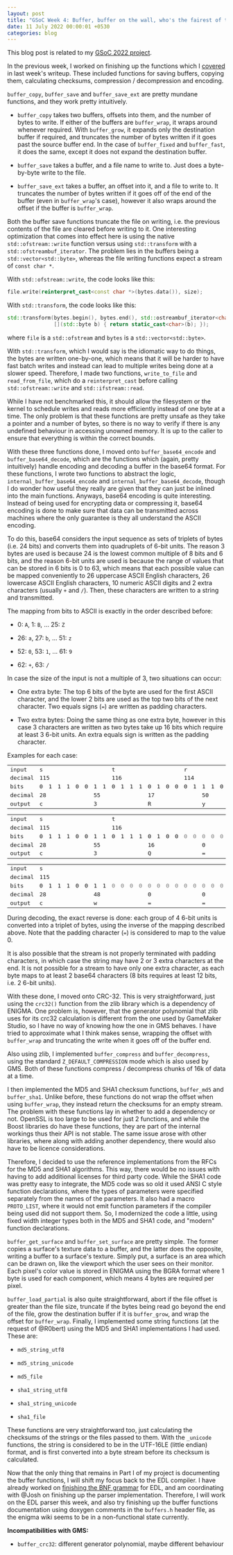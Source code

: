 ```yaml
---
layout: post
title: "GSoC Week 4: Buffer, buffer on the wall, who's the fairest of them all?"
date: 11 July 2022 00:00:01 +0530
categories: blog
---
```


This blog post is related to my <a href="https://summerofcode.withgoogle.com/programs/2022/projects/BrXiUNA2">GSoC 2022
project</a>.

In the previous week, I worked on finishing up the functions which I <a href="https://dc03.github.io/blog/GSoC_Week_3_2022_07_04.html">covered</a>
in last week's writeup. These included functions for saving buffers, copying them, calculating checksums, compression /
decompression and encoding.

`buffer_copy`, `buffer_save` and `buffer_save_ext` are pretty mundane functions, and
they work pretty intuitively.

- `buffer_copy` takes two buffers, offsets into them, and the number of bytes to write. If either of the
  buffers are `buffer_wrap`, it wraps around whenever required. With `buffer_grow`, it expands only
  the destination buffer if required, and truncates the number of bytes written if it goes past the source buffer end. In the case
  of `buffer_fixed` and `buffer_fast`, it does the same, except it does not expand the destination buffer.

- `buffer_save` takes a buffer, and a file name to write to. Just does a byte-by-byte write to the file.

- `buffer_save_ext` takes a buffer, an offset into it, and a file to write to. It truncates the number of bytes
  written if it goes off of the end of the buffer (even in `buffer_wrap`'s case), however it also wraps around the
  offset if the buffer is `buffer_wrap`.

Both the buffer save functions truncate the file on writing, i.e. the previous contents of the file are cleared
before writing to it. One interesting optimization that comes into effect here is using the native `std::ofstream::write`
function versus using `std::transform` with a `std::ofstreambuf_iterator`. The problem lies in the
buffers being a `std::vector<std::byte>`, whereas the file writing functions expect a stream of `const char *`.

With `std::ofstream::write`, the code looks like this:

```cpp
file.write(reinterpret_cast<const char *>(bytes.data()), size);
```

With `std::transform`, the code looks like this:

```cpp
std::transform(bytes.begin(), bytes.end(), std::ostreambuf_iterator<char>(file),
               [](std::byte b) { return static_cast<char>(b); });
```

where `file` is a `std::ofstream` and `bytes` is a `std::vector<std::byte>`.

With `std::transform`, which I would say is the idiomatic way to do things, the bytes are written one-by-one,
which means that it will be harder to have fast batch writes and instead can lead to multiple writes being done at a 
slower speed. Therefore, I made two functions, `write_to_file` and `read_from_file`, which do a
`reinterpret_cast` before calling `std::ofstream::write` and `std::ifstream::read`.

While I have not benchmarked this, it should allow the filesystem or the kernel to schedule writes and reads more efficiently
instead of one byte at a time. The only problem is that these functions are pretty unsafe as they take a pointer and a number
of bytes, so there is no way to verify if there is any undefined behaviour in accessing unowned memory. It is up to the caller
to ensure that everything is within the correct bounds.

With these three functions done, I moved onto `buffer_base64_encode` and `buffer_base64_decode`,
which are the functions which (again, pretty intuitively) handle encoding and decoding a buffer in the base64 format. For
these functions, I wrote two functions to abstract the logic, `internal_buffer_base64_encode` and `internal_buffer_base64_decode`,
though I do wonder how useful they really are given that they can just be inlined into the main functions. Anyways, 
base64 encoding is quite interesting. Instead of being used for encrypting data or compressing it, base64 encoding is done
to make sure that data can be transmitted across machines where the only guarantee is they all understand the ASCII encoding.

To do this, base64 considers the input sequence as sets of triplets of bytes (i.e. 24 bits) and converts them into quadruplets
of 6-bit units. The reason 3 bytes are used is because 24 is the lowest common multiple of 8 bits and 6 bits, and the reason
6-bit units are used is because the range of values that can be stored in 6 bits is 0 to 63, which means that each possible
value can be mapped conveniently to 26 uppercase ASCII English characters, 26 lowercase ASCII English characters, 10 numeric
ASCII digits and 2 extra characters (usually `+` and `/`). Then, these characters are written to a
string and transmitted.

The mapping from bits to ASCII is exactly in the order described before:
- 0: `A`, 1: `B`, ... 25: `Z`

- 26: `a`, 27: `b`, ... 51: `z`

- 52: `0`, 53: `1`, ... 61: `9`

- 62: `+`, 63: `/`

In case the size of the input is not a multiple of 3, two situations can occur:

- One extra byte: The top 6 bits of the byte are used for the first ASCII character, and the lower 2 bits are used as
  the top two bits of the next character. Two equals signs (`=`) are written as padding characters.

- Two extra bytes: Doing the same thing as one extra byte, however in this case 3 characters are written as two bytes
  take up 16 bits which require at least 3 6-bit units. An extra equals sign is written as the padding character.

Examples for each case:

<table style="font-family: monospace">
    <tr>
        <td>input</td><td colspan='8'>s</td><td colspan='8'>t</td><td colspan='8'>r</td>
    </tr>
    <tr>
        <td>decimal</td><td colspan='8'>115</td><td colspan='8'>116</td><td colspan='8'>114</td>
    </tr>
    <tr>
        <td>bits</td><td>0</td><td>1</td><td>1</td><td>1</td><td>0</td><td>0</td><td>1</td><td>1</td><td>0</td><td>1</td><td>1</td><td>1</td><td>0</td><td>1</td><td>0</td><td>0</td><td>0</td><td>1</td><td>1</td><td>1</td><td>0</td><td>0</td><td>1</td><td>0</td>
    </tr>
    <tr>
        <td>decimal</td><td colspan='6'>28</td><td colspan='6'>55</td><td colspan='6'>17</td><td colspan='6'>50</td>
    </tr>
    <tr>
        <td>output</td><td colspan='6'>c</td><td colspan='6'>3</td><td colspan='6'>R</td><td colspan='6'>y</td>
    </tr>
</table>

<table style="font-family: monospace">
    <tr>
        <td>input</td><td colspan='8'>s</td><td colspan='8'>t</td>
    </tr>
    <tr>
        <td>decimal</td><td colspan='8'>115</td><td colspan='8'>116</td>
    </tr>
    <tr>
        <td>bits</td><td>0</td><td>1</td><td>1</td><td>1</td><td>0</td><td>0</td><td>1</td><td>1</td><td>0</td><td>1</td><td>1</td><td>1</td><td>0</td><td>1</td><td>0</td><td>0</td><td><span style='color: gray'>0</span></td><td><span style='color: gray'>0</span></td><td><span style='color: gray'>0</span></td><td><span style='color: gray'>0</span></td><td><span style='color: gray'>0</span></td><td><span style='color: gray'>0</span></td><td><span style='color: gray'>0</span></td><td><span style='color: gray'>0</span></td>
    </tr>
    <tr>
        <td>decimal</td><td colspan='6'>28</td><td colspan='6'>55</td><td colspan='6'>16</td><td colspan='6'>0</td>
    </tr>
    <tr>
        <td>output</td><td colspan='6'>c</td><td colspan='6'>3</td><td colspan='6'>Q</td><td colspan='6'>=</td>
    </tr>
</table>

<table style="font-family: monospace">
    <tr>
        <td>input</td><td colspan='8'>s</td>
    </tr>
    <tr>
        <td>decimal</td><td colspan='8'>115</td>
    </tr>
    <tr>
        <td>bits</td><td>0</td><td>1</td><td>1</td><td>1</td><td>0</td><td>0</td><td>1</td><td>1</td><td><span style='color: gray'>0</span></td><td><span style='color: gray'>0</span></td><td><span style='color: gray'>0</span></td><td><span style='color: gray'>0</span></td><td><span style='color: gray'>0</span></td><td><span style='color: gray'>0</span></td><td><span style='color: gray'>0</span></td><td><span style='color: gray'>0</span></td><td><span style='color: gray'>0</span></td><td><span style='color: gray'>0</span></td><td><span style='color: gray'>0</span></td><td><span style='color: gray'>0</span></td><td><span style='color: gray'>0</span></td><td><span style='color: gray'>0</span></td><td><span style='color: gray'>0</span></td><td><span style='color: gray'>0</span></td>
    </tr>
    <tr>
        <td>decimal</td><td colspan='6'>28</td><td colspan='6'>48</td><td colspan='6'>0</td><td colspan='6'>0</td>
    </tr>
    <tr>
        <td>output</td><td colspan='6'>c</td><td colspan='6'>w</td><td colspan='6'>=</td><td colspan='6'>=</td>
    </tr>
</table>

During decoding, the exact reverse is done: each group of 4 6-bit units is converted into a triplet of bytes, using the
inverse of the mapping described above. Note that the padding character (`=`) is considered to map to the value
0.

It is also possible that the stream is not properly terminated with padding characters, in which case the string may
have 2 or 3 extra characters at the end. It is not possible for a stream to have only one extra character, as each byte
maps to at least 2 base64 characters (8 bits requires at least 12 bits, i.e. 2 6-bit units).

With these done, I moved onto CRC-32. This is very straightforward, just using the `crc32()` function from
the zlib library which is a dependency of ENIGMA. One problem is, however, that the generator polynomial that zlib uses
for its crc32 calculation is different from the one used by GameMaker Studio, so I have no way of knowing how the one in
GMS behaves. I have tried to approximate what I think makes sense, wrapping the offset with `buffer_wrap` and
truncating the write when it goes off of the buffer end.

Also using zlib, I implemented `buffer_compress` and `buffer_decompress`, using the standard
`Z_DEFAULT_COMPRESSION` mode which is also used by GMS. Both of these functions compress / decompress chunks
of 16k of data at a time. 

I then implemented the MD5 and SHA1 checksum functions, `buffer_md5` and `buffer_sha1`. Unlike before,
these functions do not wrap the offset when using `buffer_wrap`, they instead return the checksums for an empty
stream. The problem with these functions lay in whether to add a dependency or not. OpenSSL is too large to be used for 
just 2 functions, and while the Boost libraries do have these functions, they are part of the internal workings thus their
API is not stable. The same issue arose with other libraries, where along with adding another dependency, there would also
have to be licence considerations.

Therefore, I decided to use the reference implementations from the RFCs for the MD5 and SHA1 algorithms. This way, there
would be no issues with having to add additional licenses for third party code. While the SHA1 code was pretty easy to integrate,
the MD5 code was so old it used ANSI C style function declarations, where the types of parameters were specified separately
from the names of the parameters. It also had a macro `PROTO_LIST`, where it would not emit function parameters
if the compiler being used did not support them. So, I modernized the code a little, using fixed width integer types both
in the MD5 and SHA1 code, and "modern" function declarations.

`buffer_get_surface` and `buffer_set_surface` are pretty simple. The former copies a surface's texture
data to a buffer, and the latter does the opposite, writing a buffer to a surface's texture. Simply put, a surface is
an area which can be drawn on, like the viewport which the user sees on their monitor. Each pixel's color value is stored
in ENIGMA using the BGRA format where 1 byte is used for each component, which means 4 bytes are required per pixel.

`buffer_load_partial` is also quite straightforward, abort if the file offset is greater than the file size,
truncate if the bytes being read go beyond the end of the file, grow the destination buffer if it is `buffer_grow`,
and wrap the offset for `buffer_wrap`. Finally, I implemented some string functions (at the request of @R0bert)
using the MD5 and SHA1 implementations I had used. These are:

- `md5_string_utf8`

- `md5_string_unicode`

- `md5_file`

- `sha1_string_utf8`

- `sha1_string_unicode`

- `sha1_file`

These functions are very straightforward too, just calculating the checksums of the strings or the files passed to them.
With the `_unicode` functions, the string is considered to be in the UTF-16LE (little endian) format, and is
first converted into a byte stream before its checksum is calculated.

Now that the only thing that remains in Part I of my project is documenting the buffer functions, I will shift my focus back to the EDL compiler.
I have already worked on <a href="https://docs.google.com/document/d/1Y03zEiztiV-XhSAJxm0pH7_13dGgS5_nFzLXX7AV_5A/edit?usp=sharing">finishing
the BNF grammar</a> for EDL, and am coordinating with @Josh on finishing up the parser implementation. Therefore, I
will work on the EDL parser this week, and also try finishing up the buffer functions documentation using doxygen comments
in the `buffers.h` header file, as the enigma wiki seems to be in a non-functional state currently.

**Incompatibilities with GMS:**
- `buffer_crc32`: different generator polynomial, maybe different behaviour
